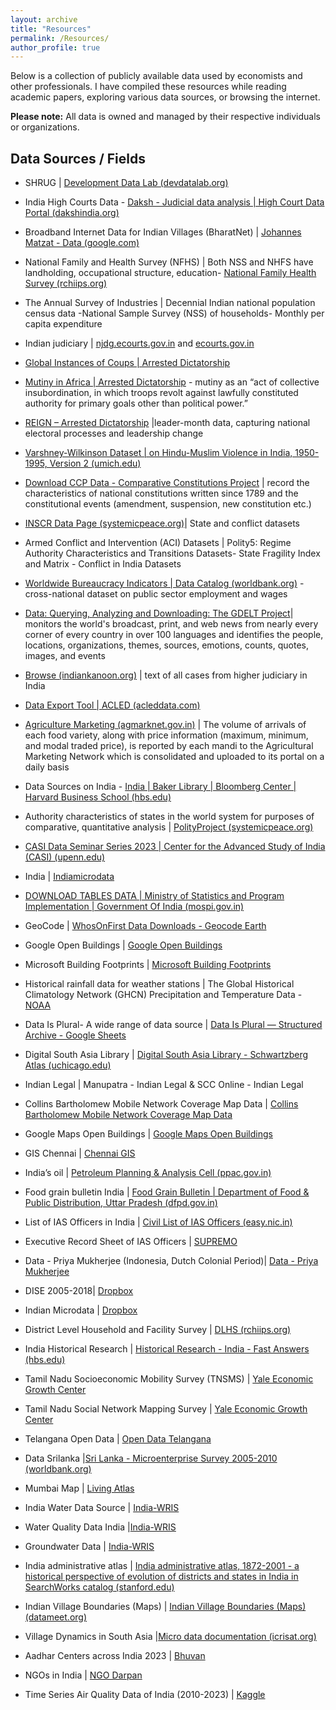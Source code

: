 ```yaml
---
layout: archive
title: "Resources"
permalink: /Resources/
author_profile: true
---
```


Below is a collection of publicly available data used by economists and other professionals. I have compiled these resources while reading academic papers, exploring various data sources, or browsing the internet.

**Please note:** All data is owned and managed by their respective individuals or organizations.

## Data Sources / Fields

- SHRUG | [Development Data Lab (devdatalab.org)](https://www.devdatalab.org/shrug_download/)
- India High Courts Data - [Daksh - Judicial data analysis | High Court Data Portal (dakshindia.org)](https://database.dakshindia.org/)
- Broadband Internet Data for Indian Villages (BharatNet) | [Johannes Matzat - Data (google.com)](https://sites.google.com/view/johannes-matzat/data)
- National Family and Health Survey (NFHS) | Both NSS and NHFS have landholding, occupational structure, education- [National Family Health Survey (rchiips.org)](http://rchiips.org/NFHS/index.shtml)
- The Annual Survey of Industries | Decennial Indian national population census data -National Sample Survey (NSS) of households- Monthly per capita expenditure
- Indian judiciary | [njdg.ecourts.gov.in](https://njdg.ecourts.gov.in/) and [ecourts.gov.in](http://www.ecourts.gov.in/)
- [Global Instances of Coups | Arrested Dictatorship](https://arresteddictatorship.com/coups/)
- [Mutiny in Africa | Arrested Dictatorship](https://arresteddictatorship.com/mutiny/) - mutiny as an “act of collective insubordination, in which troops revolt against lawfully constituted authority for primary goals other than political power.”
- [REIGN – Arrested Dictatorship](https://arresteddictatorship.com/reign/) |leader-month data, capturing national electoral processes and leadership change
- [Varshney-Wilkinson Dataset | on Hindu-Muslim Violence in India, 1950-1995, Version 2 (umich.edu)](https://www.icpsr.umich.edu/web/ICPSR/studies/4342/versions/V1)
- [Download CCP Data - Comparative Constitutions Project](https://comparativeconstitutionsproject.org/download-data/) | record the characteristics of national constitutions written since 1789 and the constitutional events (amendment, suspension, new constitution etc.)
- [INSCR Data Page (systemicpeace.org)](https://www.systemicpeace.org/inscrdata.html)| State and conflict datasets
- Armed Conflict and Intervention (ACI) Datasets | Polity5: Regime Authority Characteristics and Transitions Datasets- State Fragility Index and Matrix - Conflict in India Datasets
- [Worldwide Bureaucracy Indicators | Data Catalog (worldbank.org)](https://datacatalog.worldbank.org/search/dataset/0038132) - cross-national dataset on public sector employment and wages
- [Data: Querying, Analyzing and Downloading: The GDELT Project](https://www.gdeltproject.org/data.html#rawdatafiles)| monitors the world's broadcast, print, and web news from nearly every corner of every country in over 100 languages and identifies the people, locations, organizations, themes, sources, emotions, counts, quotes, images, and events
- [Browse (indiankanoon.org)](https://indiankanoon.org/browse/) |  text of all cases from higher judiciary in India
- [Data Export Tool | ACLED (acleddata.com)](https://acleddata.com/data-export-tool/)
- [Agriculture Marketing (agmarknet.gov.in)](http://agmarknet.gov.in/) |  The volume of arrivals of each food variety, along with price information (maximum, minimum, and modal traded price), is reported by each mandi to the Agricultural Marketing Network which is consolidated and uploaded to its portal on a daily basis
- Data Sources on India - [India | Baker Library | Bloomberg Center | Harvard Business School (hbs.edu)](https://www.library.hbs.edu/find/guides/india)
- Authority characteristics of states in the world system for purposes of comparative, quantitative analysis |  [PolityProject (systemicpeace.org)](https://www.systemicpeace.org/polityproject.html)
- [CASI Data Seminar Series 2023 | Center for the Advanced Study of India (CASI) (upenn.edu)](https://casi.sas.upenn.edu/events/data-seminar-series-2023)
- India | [Indiamicrodata](https://docs.google.com/spreadsheets/d/1VWzPJAtMl1_hMHUER4QA6HcV4mJaFrcjOtvxeCNo0nE/edit#gid=0)
- [DOWNLOAD TABLES DATA | Ministry of Statistics and Program Implementation | Government Of India (mospi.gov.in)](https://www.mospi.gov.in/download-tables-data)
- GeoCode | [WhosOnFirst Data Downloads - Geocode Earth](https://geocode.earth/data/whosonfirst/#IN)
- Google Open Buildings | [Google Open Buildings](https://sites.research.google/open-buildings/)
- Microsoft Building Footprints | [Microsoft Building Footprints](https://www.microsoft.com/en-us/maps/building-footprints)
- Historical rainfall data for weather stations | The Global Historical Climatology Network (GHCN) Precipitation and Temperature Data - [NOAA](http://www.ncdc.noaa.gov/oa/climate/research/ghcn/ghcn.html)

- Data Is Plural- A wide range of data source | [Data Is Plural — Structured Archive - Google Sheets](https://docs.google.com/spreadsheets/d/1wZhPLMCHKJvwOkP4juclhjFgqIY8fQFMemwKL2c64vk/edit#gid=0)
- Digital South Asia Library | [Digital South Asia Library - Schwartzberg Atlas (uchicago.edu)](https://dsal.uchicago.edu/reference/schwartzberg/)
- Indian Legal | Manupatra - Indian Legal & SCC Online - Indian Legal
- Collins Bartholomew Mobile Network Coverage Map Data | [Collins Bartholomew Mobile Network Coverage Map Data](https://www.collinsbartholomew.com/mobile-network-coverage-map-data/)
- Google Maps Open Buildings |  [Google Maps Open Buildings](https://mapsonair.withgoogle.com/events/how-gmp-is-helping-businesses-in-india?utm_source=fup-att&utm_medium=webinar&utm_campaign=FY23-Q3-global-Maps-onlineevent-er-GMP-how-GMP-helps-businesses-in-India-webinar&utm_content=september_webinar&mkt_tok=ODA4LUdKVy0zMTQAAAGOeM8vBSAJakj8vKBCnPc95oVdw450J8isajgfqFbv4p0GmyoXyhCToleaNMzjrM2s1DFEcZathiAAJ7SnZ-BDwAbjtzPofkLwc5xhGNMyHipG-9-WvmU)
- GIS Chennai | [Chennai GIS](https://gis.chennaicorporation.gov.in/server/rest/services/)
- India’s oil |  [Petroleum Planning & Analysis Cell (ppac.gov.in)](https://ppac.gov.in/)
- Food grain bulletin India | [Food Grain Bulletin | Department of Food & Public Distribution, Uttar Pradesh (dfpd.gov.in)](https://dfpd.gov.in/food-grain-bulletin.htm)
- List of IAS Officers in India | [Civil List of IAS Officers (easy.nic.in)](https://easy.nic.in/civilListIAS/)
- Executive Record Sheet of IAS Officers |  [SUPREMO](https://supremo.nic.in/persmin/supremohelp/KnowYourOfficerIas.htm)
- Data - Priya Mukherjee (Indonesia, Dutch Colonial Period)| [Data - Priya Mukherjee](http://priyamukherjee.com/data/)
- DISE 2005-2018| [Dropbox](https://www.dropbox.com/scl/fo/o3hes1ixfv3zhgrwung5x/h?rlkey=mnlzddqgf4qqvs22whst4sk6u&dl=0)
- Indian Microdata | [Dropbox](https://www.dropbox.com/scl/fo/o3hes1ixfv3zhgrwung5x/h?rlkey=mnlzddqgf4qqvs22whst4sk6u&dl=0)
- District Level Household and Facility Survey | [DLHS (rchiips.org)](http://rchiips.org/index.html)
- India Historical Research | [Historical Research - India - Fast Answers (hbs.edu)](https://asklib.library.hbs.edu/faq/154144)
- Tamil Nadu Socioeconomic Mobility Survey (TNSMS) | [Yale Economic Growth Center](https://egc.yale.edu/data/egc-cmf-survey-tamil-nadu-india)
- Tamil Nadu Social Network Mapping Survey | [Yale Economic Growth Center](https://egc.yale.edu/data/tamil-nadu-social-network-mapping-survey)
- Telangana Open Data | [Open Data Telangana](https://data.telangana.gov.in/)
- Data Srilanka |[Sri Lanka - Microenterprise Survey 2005-2010 (worldbank.org)](https://microdata.worldbank.org/index.php/catalog/1243)
- Mumbai Map | [Living Atlas](https://livingatlas-dcdev.opendata.arcgis.com/datasets/67b75ea184424d20a657276251e164ea/explore?location=19.081055%2C72.878000%2C11.44)
- India Water Data Source | [India-WRIS](https://indiawris.gov.in/wris/#/home)
- Water Quality Data India |[India-WRIS](https://indiawris.gov.in/wris/#/nwmpdata)
- Groundwater Data | [India-WRIS](https://indiawris.gov.in/wris/#/GWResources)
- India administrative atlas | [India administrative atlas, 1872-2001 - a historical perspective of evolution of districts and states in India in SearchWorks catalog (stanford.edu)](https://searchworks.stanford.edu/view/6331424)
- Indian Village Boundaries (Maps) | [Indian Village Boundaries (Maps) (datameet.org)](http://projects.datameet.org/indian_village_boundaries/)
- Village Dynamics in South Asia |[Micro data documentation (icrisat.org)](https://vdsa.icrisat.org/vdsa-microdoc.aspx)
- Aadhar Centers across India 2023 | [Bhuvan](https://bhuvan-app3.nrsc.gov.in/aadhaar/https://github.com/devdattaT/Aadhar_centres/blob/main/UIDAI.geojson)
- NGOs in India | [NGO Darpan](https://ngodarpan.gov.in/index.php/home/statewise)
- Time Series Air Quality Data of India (2010-2023) | [Kaggle](https://www.kaggle.com/datasets/abhisheksjha/time-series-air-quality-data-of-india-2010-2023/data)
